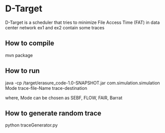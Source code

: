 # D-Target
D-Target is a scheduler that tries to minimize File Access Time (FAT) in data center network
ex1 and ex2 contain some traces 

## How to compile
mvn package

## How to run

java -cp /target/erasure_code-1.0-SNAPSHOT.jar com.simulation.simulation Mode trace-file-Name trace-destination

where, Mode can be chosen as SEBF, FLOW, FAIR, Barrat

## How to generate random trace
python traceGenerator.py


